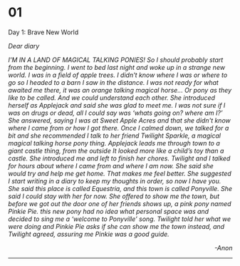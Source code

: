 # 01

Day 1: Brave New World

*Dear diary*

*I'M IN A LAND OF MAGICAL TALKING PONIES! So I should probably start from the beginning. I went to bed last night and woke up in a strange new world. I was in a field of apple trees. I didn't know where I was or where to go so I headed to a barn I saw in the distance. I was not ready for what awaited me there, it was an orange talking magical horse... Or pony as they like to be called. And we could understand each other. She introduced herself as Applejack and said she was glad to meet me. I was not sure if I was on drugs or dead, all I could say was ‘whats going on? where am I?’ She answered, saying I was at Sweet Apple Acres and that she didn't know where I came from or how I got there. Once I calmed down, we talked for a bit and she recommended I talk to her friend Twilight Sparkle, a magical magical talking horse pony thing. Applejack leads me through town to a giant castle thing, from the outside It looked more like a child’s toy than a castle. She introduced me and left to finish her chores. Twilight and I talked for hours about where I came from and where I am now. She said she would try and help me get home. That makes me feel better. She suggested I start writing in a diary to keep my thoughts in order, so now I have you. She said this place is called Equestria, and this town is called Ponyville. She said I could stay with her for now. She offered to show me the town, but before we got out the door one of her friends shows up, a pink pony named Pinkie Pie. this new pony had no idea what personal space was and decided to sing me a ‘welcome to Ponyville’ song. Twilight told her what we were doing and Pinkie Pie asks if she can show me the town instead, and Twilight agreed, assuring me Pinkie was a good guide.*

<p style="text-align: right">
<em>-Anon</em></p>

***


